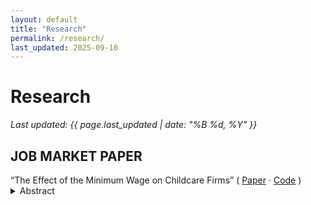 ```yaml
---
layout: default
title: "Research"
permalink: /research/
last_updated: 2025-09-10
---
```


# Research
_Last updated: {{ page.last_updated | date: "%B %d, %Y" }}_

## JOB MARKET PAPER

<div class="paper-row">
  <span class="paper-title">“The Effect of the Minimum Wage on Childcare Firms”</span>
  <span class="paper-links">
    ( <a href="{{ '/public/papers/jmp.pdf' | relative_url }}">Paper</a> ·
      <a href="https://github.com/jwilhoite/Risk_Aversion_Sovereign_Debt">Code</a> )
  </span>
</div>

<details class="abstract">
  <summary>Abstract</summary>
  <div class="body">
    <!-- Replace with your actual abstract -->
    <p>
      This paper studies how fluctuations in global risk aversion shape the currency composition of sovereign debt in emerging market economies. Using a multi-country panel, we document that periods of higher risk aversion are associated with a lower share of local currency debt held by foreign investors. To identify the mechanism through which risk aversion affects the share of local currency debt in equilibrium, we develop a small open-economy model with risk averse foreign investors, discretionary monetary policy, and long-maturity sovereign debt. When risk aversion rises, exchange rate and capital-gains premia embedded in local currency bonds increase and the government’s ability to borrow in local currency debt is constrained.
    </p>
  </div>
</details>



